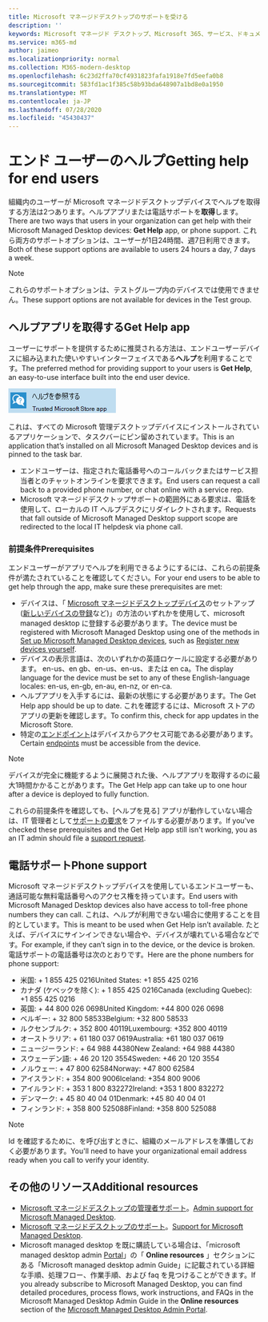```yaml
---
title: Microsoft マネージドデスクトップのサポートを受ける
description: ''
keywords: Microsoft マネージド デスクトップ、Microsoft 365、サービス、ドキュメント
ms.service: m365-md
author: jaimeo
ms.localizationpriority: normal
ms.collection: M365-modern-desktop
ms.openlocfilehash: 6c23d2ffa70cf4931823fafa1918e7fd5eefa0b8
ms.sourcegitcommit: 583fd1ac1f385c58b93bda648907a1bd8e0a1950
ms.translationtype: MT
ms.contentlocale: ja-JP
ms.lasthandoff: 07/28/2020
ms.locfileid: "45430437"
---
```

# <a name="getting-help-for-end-users"></a><span data-ttu-id="714f9-103">エンド ユーザーのヘルプ</span><span class="sxs-lookup"><span data-stu-id="714f9-103">Getting help for end users</span></span>

<span data-ttu-id="714f9-104">組織内のユーザーが Microsoft マネージドデスクトップデバイスでヘルプを取得する方法は2つあります。ヘルプアプリまたは電話サポートを**取得**します。</span><span class="sxs-lookup"><span data-stu-id="714f9-104">There are two ways that users in your organization can get help with their Microsoft Managed Desktop devices: **Get Help** app, or phone support.</span></span> <span data-ttu-id="714f9-105">これら両方のサポートオプションは、ユーザーが1日24時間、週7日利用できます。</span><span class="sxs-lookup"><span data-stu-id="714f9-105">Both of these support options are available to users 24 hours a day, 7 days a week.</span></span>
 
>[!NOTE]
><span data-ttu-id="714f9-106">これらのサポートオプションは、テストグループ内のデバイスでは使用できません。</span><span class="sxs-lookup"><span data-stu-id="714f9-106">These support options are not available for devices in the Test group.</span></span>

## <a name="get-help-app"></a><span data-ttu-id="714f9-107">ヘルプアプリを取得する</span><span class="sxs-lookup"><span data-stu-id="714f9-107">Get Help app</span></span>

<span data-ttu-id="714f9-108">ユーザーにサポートを提供するために推奨される方法は、エンドユーザーデバイスに組み込まれた使いやすいインターフェイスである**ヘルプ**を利用することです。</span><span class="sxs-lookup"><span data-stu-id="714f9-108">The preferred method for providing support to your users is **Get Help**, an easy-to-use interface built into the end user device.</span></span>  

![ヘルプアプリアイコンを取得する](../../media/get-help.png)

<span data-ttu-id="714f9-110">これは、すべての Microsoft 管理デスクトップデバイスにインストールされているアプリケーションで、タスクバーにピン留めされています。</span><span class="sxs-lookup"><span data-stu-id="714f9-110">This is an application that’s installed on all Microsoft Managed Desktop devices and is pinned to the task bar.</span></span> 

- <span data-ttu-id="714f9-111">エンドユーザーは、指定された電話番号へのコールバックまたはサービス担当者とのチャットオンラインを要求できます。</span><span class="sxs-lookup"><span data-stu-id="714f9-111">End users can request a call back to a provided phone number, or chat online with a service rep.</span></span>
- <span data-ttu-id="714f9-112">Microsoft マネージドデスクトップサポートの範囲外にある要求は、電話を使用して、ローカルの IT ヘルプデスクにリダイレクトされます。</span><span class="sxs-lookup"><span data-stu-id="714f9-112">Requests that fall outside of Microsoft Managed Desktop support scope are redirected to the local IT helpdesk via phone call.</span></span>

### <a name="prerequisites"></a><span data-ttu-id="714f9-113">前提条件</span><span class="sxs-lookup"><span data-stu-id="714f9-113">Prerequisites</span></span>
<span data-ttu-id="714f9-114">エンドユーザーがアプリでヘルプを利用できるようにするには、これらの前提条件が満たされていることを確認してください。</span><span class="sxs-lookup"><span data-stu-id="714f9-114">For your end users to be able to get help through the app, make sure these prerequisites are met:</span></span>

- <span data-ttu-id="714f9-115">デバイスは、「 [Microsoft マネージドデスクトップデバイス](../get-started/set-up-devices.md)のセットアップ ([新しいデバイスの登録](../get-started/register-devices-self.md)など)」の方法のいずれかを使用して、microsoft managed desktop に登録する必要があります。</span><span class="sxs-lookup"><span data-stu-id="714f9-115">The device must be registered with Microsoft Managed Desktop using one of the methods in [Set up Microsoft Managed Desktop devices](../get-started/set-up-devices.md), such as [Register new devices yourself](../get-started/register-devices-self.md).</span></span>
- <span data-ttu-id="714f9-116">デバイスの表示言語は、次のいずれかの英語ロケールに設定する必要があります。 en-us、en gb、en-us、en-us、または en ca。</span><span class="sxs-lookup"><span data-stu-id="714f9-116">The display language for the device must be set to any of these English-language locales: en-us, en-gb, en-au, en-nz, or en-ca.</span></span>
- <span data-ttu-id="714f9-117">ヘルプアプリを入手するには、最新の状態にする必要があります。</span><span class="sxs-lookup"><span data-stu-id="714f9-117">The Get Help app should be up to date.</span></span> <span data-ttu-id="714f9-118">これを確認するには、Microsoft ストアのアプリの更新を確認します。</span><span class="sxs-lookup"><span data-stu-id="714f9-118">To confirm this, check for app updates in the Microsoft Store.</span></span>
- <span data-ttu-id="714f9-119">特定の[エンドポイント](../get-ready/network.md#endpoints-allowed-that-are-necessary-for-microsoft-managed-desktop)はデバイスからアクセス可能である必要があります。</span><span class="sxs-lookup"><span data-stu-id="714f9-119">Certain [endpoints](../get-ready/network.md#endpoints-allowed-that-are-necessary-for-microsoft-managed-desktop) must be accessible from the device.</span></span>

> [!NOTE]
> <span data-ttu-id="714f9-120">デバイスが完全に機能するように展開された後、ヘルプアプリを取得するのに最大1時間かかることがあります。</span><span class="sxs-lookup"><span data-stu-id="714f9-120">The Get Help app can take up to one hour after a device is deployed to fully function.</span></span>

<span data-ttu-id="714f9-121">これらの前提条件を確認しても、[ヘルプを見る] アプリが動作していない場合は、IT 管理者として[サポートの要求](admin-support.md)をファイルする必要があります。</span><span class="sxs-lookup"><span data-stu-id="714f9-121">If you've checked these prerequisites and the Get Help app still isn't working, you as an IT admin should file a [support request](admin-support.md).</span></span>

## <a name="phone-support"></a><span data-ttu-id="714f9-122">電話サポート</span><span class="sxs-lookup"><span data-stu-id="714f9-122">Phone support</span></span>

<span data-ttu-id="714f9-123">Microsoft マネージドデスクトップデバイスを使用しているエンドユーザーも、通話可能な無料電話番号へのアクセス権を持っています。</span><span class="sxs-lookup"><span data-stu-id="714f9-123">End users with Microsoft Managed Desktop devices also have access to toll-free phone numbers they can call.</span></span> <span data-ttu-id="714f9-124">これは、ヘルプが利用できない場合に使用することを目的としています。</span><span class="sxs-lookup"><span data-stu-id="714f9-124">This is meant to be used when Get Help isn’t available.</span></span> <span data-ttu-id="714f9-125">たとえば、デバイスにサインインできない場合や、デバイスが壊れている場合などです。</span><span class="sxs-lookup"><span data-stu-id="714f9-125">For example, if they can’t sign in to the device, or the device is broken.</span></span> <span data-ttu-id="714f9-126">電話サポートの電話番号は次のとおりです。</span><span class="sxs-lookup"><span data-stu-id="714f9-126">Here are the phone numbers for phone support:</span></span>

- <span data-ttu-id="714f9-127">米国: + 1 855 425 0216</span><span class="sxs-lookup"><span data-stu-id="714f9-127">United States: +1 855 425 0216</span></span>
- <span data-ttu-id="714f9-128">カナダ (ケベックを除く): + 1 855 425 0216</span><span class="sxs-lookup"><span data-stu-id="714f9-128">Canada (excluding Quebec): +1 855 425 0216</span></span>
- <span data-ttu-id="714f9-129">英国: + 44 800 026 0698</span><span class="sxs-lookup"><span data-stu-id="714f9-129">United Kingdom: +44 800 026 0698</span></span>
- <span data-ttu-id="714f9-130">ベルギー: + 32 800 58533</span><span class="sxs-lookup"><span data-stu-id="714f9-130">Belgium: +32 800 58533</span></span>
- <span data-ttu-id="714f9-131">ルクセンブルク: + 352 800 40119</span><span class="sxs-lookup"><span data-stu-id="714f9-131">Luxembourg: +352 800 40119</span></span>
- <span data-ttu-id="714f9-132">オーストラリア: + 61 180 037 0619</span><span class="sxs-lookup"><span data-stu-id="714f9-132">Australia: +61 180 037 0619</span></span>
- <span data-ttu-id="714f9-133">ニュージーランド: + 64 988 44380</span><span class="sxs-lookup"><span data-stu-id="714f9-133">New Zealand: +64 988 44380</span></span>
- <span data-ttu-id="714f9-134">スウェーデン語: + 46 20 120 3554</span><span class="sxs-lookup"><span data-stu-id="714f9-134">Sweden: +46 20 120 3554</span></span>
- <span data-ttu-id="714f9-135">ノルウェー: + 47 800 62584</span><span class="sxs-lookup"><span data-stu-id="714f9-135">Norway: +47 800 62584</span></span>
- <span data-ttu-id="714f9-136">アイスランド: + 354 800 9006</span><span class="sxs-lookup"><span data-stu-id="714f9-136">Iceland: +354 800 9006</span></span>
- <span data-ttu-id="714f9-137">アイルランド: + 353 1 800 832272</span><span class="sxs-lookup"><span data-stu-id="714f9-137">Ireland: +353 1 800 832272</span></span>
- <span data-ttu-id="714f9-138">デンマーク: + 45 80 40 04 01</span><span class="sxs-lookup"><span data-stu-id="714f9-138">Denmark: +45 80 40 04 01</span></span>
- <span data-ttu-id="714f9-139">フィンランド: + 358 800 525088</span><span class="sxs-lookup"><span data-stu-id="714f9-139">Finland: +358 800 525088</span></span>

>[!NOTE]
><span data-ttu-id="714f9-140">Id を確認するために、を呼び出すときに、組織のメールアドレスを準備しておく必要があります。</span><span class="sxs-lookup"><span data-stu-id="714f9-140">You'll need to have your organizational email address ready when you call to verify your identity.</span></span> 

## <a name="additional-resources"></a><span data-ttu-id="714f9-141">その他のリソース</span><span class="sxs-lookup"><span data-stu-id="714f9-141">Additional resources</span></span>
- <span data-ttu-id="714f9-142">[Microsoft マネージドデスクトップの管理者サポート](admin-support.md)。</span><span class="sxs-lookup"><span data-stu-id="714f9-142">[Admin support for Microsoft Managed Desktop](admin-support.md).</span></span> 
- <span data-ttu-id="714f9-143">[Microsoft マネージドデスクトップのサポート](../service-description/support.md)。</span><span class="sxs-lookup"><span data-stu-id="714f9-143">[Support for Microsoft Managed Desktop](../service-description/support.md).</span></span>
- <span data-ttu-id="714f9-144">Microsoft managed desktop を既に購読している場合は、「microsoft managed desktop admin [Portal](https://aka.ms/mwaasportal)」の「 **Online resources** 」セクションにある「Microsoft managed desktop admin Guide」に記載されている詳細な手順、処理フロー、作業手順、および faq を見つけることができます。</span><span class="sxs-lookup"><span data-stu-id="714f9-144">If you already subscribe to Microsoft Managed Desktop, you can find detailed procedures, process flows, work instructions, and FAQs in the Microsoft Managed Desktop Admin Guide in the **Online resources** section of the [Microsoft Managed Desktop Admin Portal](https://aka.ms/mwaasportal).</span></span>
